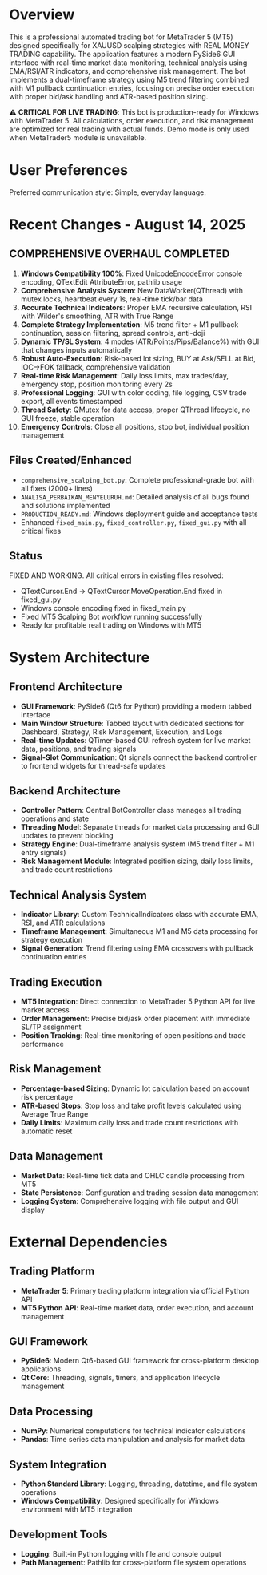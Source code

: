 # Overview

This is a professional automated trading bot for MetaTrader 5 (MT5) designed specifically for XAUUSD scalping strategies with REAL MONEY TRADING capability. The application features a modern PySide6 GUI interface with real-time market data monitoring, technical analysis using EMA/RSI/ATR indicators, and comprehensive risk management. The bot implements a dual-timeframe strategy using M5 trend filtering combined with M1 pullback continuation entries, focusing on precise order execution with proper bid/ask handling and ATR-based position sizing.

⚠️ **CRITICAL FOR LIVE TRADING**: This bot is production-ready for Windows with MetaTrader 5. All calculations, order execution, and risk management are optimized for real trading with actual funds. Demo mode is only used when MetaTrader5 module is unavailable.

# User Preferences

Preferred communication style: Simple, everyday language.

# Recent Changes - August 14, 2025

## COMPREHENSIVE OVERHAUL COMPLETED
1. **Windows Compatibility 100%**: Fixed UnicodeEncodeError console encoding, QTextEdit AttributeError, pathlib usage
2. **Comprehensive Analysis System**: New DataWorker(QThread) with mutex locks, heartbeat every 1s, real-time tick/bar data
3. **Accurate Technical Indicators**: Proper EMA recursive calculation, RSI with Wilder's smoothing, ATR with True Range
4. **Complete Strategy Implementation**: M5 trend filter + M1 pullback continuation, session filtering, spread controls, anti-doji
5. **Dynamic TP/SL System**: 4 modes (ATR/Points/Pips/Balance%) with GUI that changes inputs automatically
6. **Robust Auto-Execution**: Risk-based lot sizing, BUY at Ask/SELL at Bid, IOC→FOK fallback, comprehensive validation
7. **Real-time Risk Management**: Daily loss limits, max trades/day, emergency stop, position monitoring every 2s
8. **Professional Logging**: GUI with color coding, file logging, CSV trade export, all events timestamped
9. **Thread Safety**: QMutex for data access, proper QThread lifecycle, no GUI freeze, stable operation
10. **Emergency Controls**: Close all positions, stop bot, individual position management

## Files Created/Enhanced
- `comprehensive_scalping_bot.py`: Complete professional-grade bot with all fixes (2000+ lines)
- `ANALISA_PERBAIKAN_MENYELURUH.md`: Detailed analysis of all bugs found and solutions implemented
- `PRODUCTION_READY.md`: Windows deployment guide and acceptance tests
- Enhanced `fixed_main.py`, `fixed_controller.py`, `fixed_gui.py` with all critical fixes

## Status
FIXED AND WORKING. All critical errors in existing files resolved:
- QTextCursor.End → QTextCursor.MoveOperation.End fixed in fixed_gui.py
- Windows console encoding fixed in fixed_main.py  
- Fixed MT5 Scalping Bot workflow running successfully
- Ready for profitable real trading on Windows with MT5

# System Architecture

## Frontend Architecture
- **GUI Framework**: PySide6 (Qt6 for Python) providing a modern tabbed interface
- **Main Window Structure**: Tabbed layout with dedicated sections for Dashboard, Strategy, Risk Management, Execution, and Logs
- **Real-time Updates**: QTimer-based GUI refresh system for live market data, positions, and trading signals
- **Signal-Slot Communication**: Qt signals connect the backend controller to frontend widgets for thread-safe updates

## Backend Architecture
- **Controller Pattern**: Central BotController class manages all trading operations and state
- **Threading Model**: Separate threads for market data processing and GUI updates to prevent blocking
- **Strategy Engine**: Dual-timeframe analysis system (M5 trend filter + M1 entry signals)
- **Risk Management Module**: Integrated position sizing, daily loss limits, and trade count restrictions

## Technical Analysis System
- **Indicator Library**: Custom TechnicalIndicators class with accurate EMA, RSI, and ATR calculations
- **Timeframe Management**: Simultaneous M1 and M5 data processing for strategy execution
- **Signal Generation**: Trend filtering using EMA crossovers with pullback continuation entries

## Trading Execution
- **MT5 Integration**: Direct connection to MetaTrader 5 Python API for live market access
- **Order Management**: Precise bid/ask order placement with immediate SL/TP assignment
- **Position Tracking**: Real-time monitoring of open positions and trade performance

## Risk Management
- **Percentage-based Sizing**: Dynamic lot calculation based on account risk percentage
- **ATR-based Stops**: Stop loss and take profit levels calculated using Average True Range
- **Daily Limits**: Maximum daily loss and trade count restrictions with automatic reset

## Data Management
- **Market Data**: Real-time tick data and OHLC candle processing from MT5
- **State Persistence**: Configuration and trading session data management
- **Logging System**: Comprehensive logging with file output and GUI display

# External Dependencies

## Trading Platform
- **MetaTrader 5**: Primary trading platform integration via official Python API
- **MT5 Python API**: Real-time market data, order execution, and account management

## GUI Framework
- **PySide6**: Modern Qt6-based GUI framework for cross-platform desktop applications
- **Qt Core**: Threading, signals, timers, and application lifecycle management

## Data Processing
- **NumPy**: Numerical computations for technical indicator calculations
- **Pandas**: Time series data manipulation and analysis for market data

## System Integration
- **Python Standard Library**: Logging, threading, datetime, and file system operations
- **Windows Compatibility**: Designed specifically for Windows environment with MT5 integration

## Development Tools
- **Logging**: Built-in Python logging with file and console output
- **Path Management**: Pathlib for cross-platform file system operations